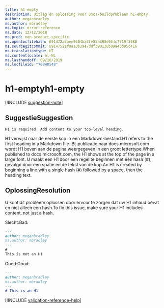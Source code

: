 ```yaml
---
title: h1-empty
description: Uitleg en oplossing voor Docs-buildprobleem h1-empty.
author: meganbradley
ms.author: mbradley
ms.topic: error-reference
ms.date: 12/12/2018
ms.prod: non-product-specific
ms.openlocfilehash: 691d72a3aee9204ba3fe55a398e954c7719f3680
ms.sourcegitcommit: 89147521f0aa3b39e7ddf390136b09a43d95c416
ms.translationtype: HT
ms.contentlocale: nl-NL
ms.lasthandoff: 09/10/2019
ms.locfileid: "70848548"
---
```

# <a name="h1-empty"></a><span data-ttu-id="b654f-103">h1-empty</span><span class="sxs-lookup"><span data-stu-id="b654f-103">h1-empty</span></span>

[!INCLUDE [suggestion-note](includes/suggestion-note.md)]

## <a name="suggestion"></a><span data-ttu-id="b654f-104">Suggestie</span><span class="sxs-lookup"><span data-stu-id="b654f-104">Suggestion</span></span>

`H1 is required. Add content to your top-level heading.`

<span data-ttu-id="b654f-105">H1 verwijst naar de eerste kop in een Markdown-bestand.</span><span class="sxs-lookup"><span data-stu-id="b654f-105">H1 refers to the first heading in a Markdown file.</span></span> <span data-ttu-id="b654f-106">Bij publicatie naar docs.microsoft.com wordt H1 boven aan de pagina weergegeven in een groot lettertype.</span><span class="sxs-lookup"><span data-stu-id="b654f-106">When published to docs.microsoft.com, the H1 shows at the top of the page in a large font.</span></span> <span data-ttu-id="b654f-107">U maakt een H1 door een regel te beginnen met één hash (#), gevolgd door een spatie en de tekst van de kop.</span><span class="sxs-lookup"><span data-stu-id="b654f-107">An H1 is created by beginning a line with a single hash (#) followed by a space, then the heading text.</span></span>

## <a name="resolution"></a><span data-ttu-id="b654f-108">Oplossing</span><span class="sxs-lookup"><span data-stu-id="b654f-108">Resolution</span></span>

<span data-ttu-id="b654f-109">U kunt dit probleem oplossen door ervoor te zorgen dat uw H1 inhoud bevat en niet alleen een hash.</span><span class="sxs-lookup"><span data-stu-id="b654f-109">To fix this issue, make sure your H1 includes content, not just a hash.</span></span>

<span data-ttu-id="b654f-110">Slecht:</span><span class="sxs-lookup"><span data-stu-id="b654f-110">Bad:</span></span>

```markdown
---
author: meganbradley
ms.author: mbradley
---
#
This is not an H1
```

<span data-ttu-id="b654f-111">Goed:</span><span class="sxs-lookup"><span data-stu-id="b654f-111">Good:</span></span>

```markdown
---
author: meganbradley
ms.author: mbradley
---
# This is an H1
```

<!--make sure to add this file to your includes folder and verify the path-->
[!INCLUDE [validation-reference-help](includes/validation-reference-help.md)]